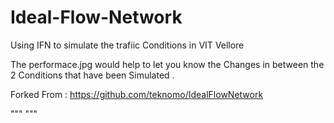 # Ideal-Flow-Network
Using IFN to simulate the trafiic Conditions in VIT Vellore 
 
The performace.jpg would help to let you know the Changes in between the 2 Conditions that have been Simulated .

Forked From : https://github.com/teknomo/IdealFlowNetwork

"""
"""
